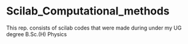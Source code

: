 # Scilab_Computational_methods
This rep. consists of scilab codes that were made during under my UG degree B.Sc.(H) Physics
